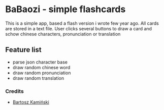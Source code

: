 # BaBaozi - simple flashcards
This is a simple app, based a flash version i wrote few year ago. All cards are stored in a text file. User clicks several buttons to draw a card and schow chinese characters, pronunciation or translation

## Feature list
- parse json character base
- draw random chinese word
- draw random pronunciation
- draw random translation

### Credits
* [Bartosz Kamiński](https://twitter.com/Suiseki)